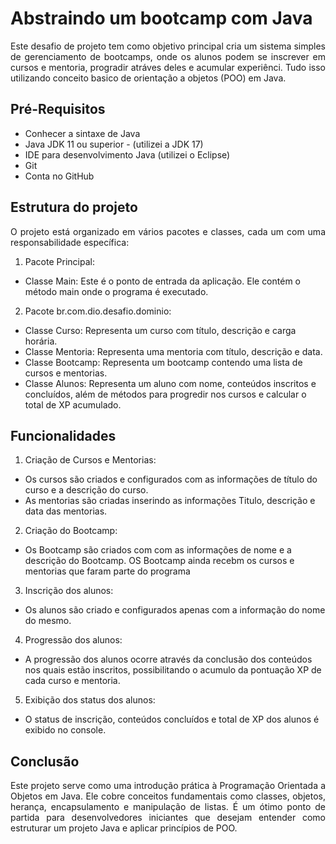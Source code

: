 # Abstraindo um bootcamp com Java
<p align="Justify"> Este desafio de projeto tem como objetivo principal cria um sistema simples de gerenciamento de bootcamps, onde os alunos podem se inscrever em cursos e mentoria, progradir atráves deles e acumular experiênci. Tudo isso utilizando conceito basico de orientação a objetos (POO) em Java.</p>


## Pré-Requisitos

- Conhecer a sintaxe de Java<br>
- Java JDK 11 ou superior - (utilizei a JDK 17)<br>
- IDE para desenvolvimento Java (utilizei o Eclipse)<br>
- Git<br>
- Conta no GitHub<br>

## Estrutura do projeto

<p align="Justify"> O projeto está organizado em vários pacotes e classes, cada um com uma responsabilidade específica:</p>

1. Pacote Principal:

- Classe Main: Este é o ponto de entrada da aplicação. Ele contém o método main onde o programa é executado.

2. Pacote br.com.dio.desafio.dominio:

- Classe Curso: Representa um curso com título, descrição e carga horária.
- Classe Mentoria: Representa uma mentoria com título, descrição e data.
- Classe Bootcamp: Representa um bootcamp contendo uma lista de cursos e mentorias.
- Classe Alunos: Representa um aluno com nome, conteúdos inscritos e concluídos, além de métodos para progredir nos cursos e calcular o total de XP acumulado.

## Funcionalidades

1. Criação de Cursos e Mentorias:

- Os cursos são criados e configurados com as informações de título do curso e a descrição do curso.
- As mentorias são criadas inserindo as informações Titulo, descrição e data das mentorias.

2. Criação do Bootcamp:

- Os Bootcamp são criados com com as informações de nome e a descrição do Bootcamp. OS Bootcamp ainda recebm os cursos e mentorias que faram parte do programa

3. Inscrição dos alunos:

- Os alunos são criado e configurados apenas com a informação do nome do mesmo.

4. Progressão dos alunos:

- A progressão dos alunos ocorre através da conclusão dos conteúdos nos quais estão inscritos, possibilitando o acumulo da pontuação XP de cada curso e mentoria.

5. Exibição dos status dos alunos:

- O status de inscrição, conteúdos concluídos e total de XP dos alunos é exibido no console.


## Conclusão

<p align="Justify"> Este projeto serve como uma introdução prática à Programação Orientada a Objetos em Java. Ele cobre conceitos fundamentais como classes, objetos, herança, encapsulamento e manipulação de listas. É um ótimo ponto de partida para desenvolvedores iniciantes que desejam entender como estruturar um projeto Java e aplicar princípios de POO.
</p>



